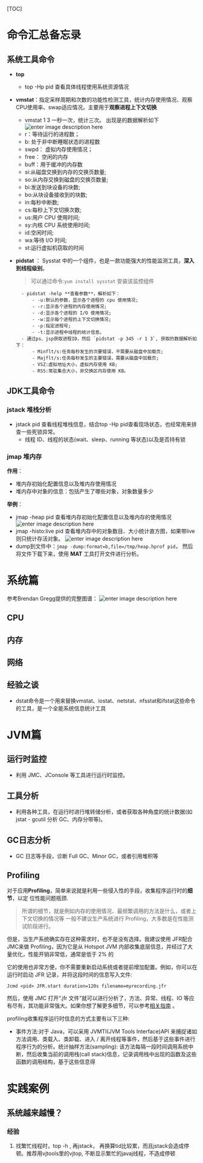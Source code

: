 
[TOC]
# 命令汇总备忘录
## 系统工具命令
- **top**
	- top -Hp pid 查看具体线程使用系统资源情况
- **vmstat**：指定采样周期和次数的功能性检测工具，统计内存使用情况、观察CPU使用率、swap适应情况。主要用于**观察进程上下文切换**
	- vmstat 1 3  一秒一次，统计三次。 出现是的数据解析如下
	![enter image description here](/tencent/api/attachments/s3/url?attachmentid=232697)
	- r：等待运行的进程数；
	- b: 处于非中断睡眠状态的进程数
	- swpd： 虚拟内存使用情况；
	- free： 空闲的内存
	- buff：用于缓冲的内存数
	- si:从磁盘交换到内存的交换页数量;
	- so:从内存交换到磁盘的交换页数量;
	- bi:发送到块设备的块数;
	- bo:从块设备接收到的块数;
	- in:每秒中断数;
	- cs:每秒上下文切换次数;
	- us:用户 CPU 使用时间;
	- sy:内核 CPU 系统使用时间;
	- id:空闲时间;
	- wa:等待 I/O 时间;
	- st:运行虚拟机窃取的时间
- **pidstat** ： Sysstat 中的一个组件，也是一款功能强大的性能监测工具，**深入到线程级别**。
	>可以通过命令:`yum install sysstat` 安装该监控组件
		
		- pidstat -help **查看参数**，解析如下：
			- -u:默认的参数，显示各个进程的 cpu 使用情况;
			- -r:显示各个进程的内存使用情况;
			- -d:显示各个进程的 I/O 使用情况;
			- -w:显示每个进程的上下文切换情况;
			- -p:指定进程号;
			- -t:显示进程中线程的统计信息。
		- 通过ps、jsp获取进程ID，然后 `pidstat -p 345 -r 1 3`, 获取的数据解析如下：
			- Minflt/s:任务每秒发生的次要错误，不需要从磁盘中加载页;
			- Majflt/s:任务每秒发生的主要错误，需要从磁盘中加载页;
			- VSZ:虚拟地址大小，虚拟内存使用 KB;
			- RSS:常驻集合大小，非交换区内存使用 KB。

## JDK工具命令

### jstack 堆栈分析
- jstack pid 查看线程堆栈信息，结合top -Hp pid查看现场状态，也经常用来排查一些死锁异常。
	- 	线程 ID、线程的状态(wait、sleep、running 等状态)以及是否持有锁

### jmap 堆内存
**作用**：
- 堆内存初始化配置信息以及堆内存使用情况
- 堆内存中对象的信息：包括产生了哪些对象，对象数量多少

**举例**：
- jmap -heap pid 查看堆内存初始化配置信息以及堆内存的使用情况
![enter image description here](/tencent/api/attachments/s3/url?attachmentid=232773)
- jmap -histo:live pid 查看堆内存中的对象数目、大小统计直方图，如果带live则只统计存活对象。
![enter image description here](/tencent/api/attachments/s3/url?attachmentid=232778)
- dump到文件中：`jmap -dump:format=b,file=/tmp/heap.hprof pid`， 然后将文件下载下来，使用 **MAT** 工具打开文件进行分析。

# 系统篇
参考Brendan Gregg提供的完整图谱：
![enter image description here](/tencent/api/attachments/s3/url?attachmentid=233820)

## CPU

## 内存


## 网络

## 经验之谈
- dstat命令是一个用来替换vmstat、iostat、netstat、nfsstat和ifstat这些命令的工具，是一个全能系统信息统计工具


# JVM篇

## 运行时监控
- 利用 JMC、JConsole 等工具进行运行时监控。


## 工具分析
- 利用各种工具，在运行时进行堆转储分析，或者获取各种角度的统计数据(如jstat -
gcutil 分析 GC、内存分带等)。

## GC日志分析
- GC 日志等手段，诊断 Full GC、Minor GC，或者引用堆积等


## Profiling
对于应用**Profiling**，简单来说就是利用一些侵入性的手段，收集程序运行时的**细节**，以定
位性能问题瓶颈.
>所谓的细节，就是例如内存的使用情况、最频繁调用的方法是什么，或者上下文切换的情况等
一般不建议生产系统进行 Profiling，大多数是在性能测试阶段进行。

但是，当生产系统确实存在这种需求时，也不是没有选择。我建议使用 JFR配合JMC来做 Profiling，因为它是从 Hotspot JVM 内部收集底层信息，并经过了大量优化，性能开销非常低，通常是低于 2% 的


它的使用也非常方便，你不需要重新启动系统或者提前增加配置。例如，你可以在运行时启动 JFR 记录，并将这段时间的信息写入文件:
``` 
Jcmd <pid> JFR.start duration=120s filename=myrecording.jfr
```
然后，使用 JMC 打开“.jfr 文件”就可以进行分析了，方法、异常、线程、IO 等应有尽有，其功能非常强大。如果你想了解更多细节，可以参考[相关指南](https://blog.takipi.com/oracle-java-mission-control-the-ultimate-guide/) 。


profiling收集程序运行时信息的方式主要有以下三种:
- 事件方法:对于 Java，可以采用 JVMTI(JVM Tools Interface)API 来捕捉诸如方法调用、类载入、类卸载、进入 / 离开线程等事件，然后基于这些事件进行程序行为的分析。统计抽样方法(sampling): 该方法每隔一段时间调用系统中断，然后收集当前的调用栈(call stack)信息，记录调用栈中出现的函数及这些函数的调用结构，基于这些信息得



# 实践案例

## 系统越来越慢？


### 经验
1. 找繁忙线程时，top -h , 再jstack， 再换算tid比较累，而且jstack会造成停顿。推荐用vjtools里的vjtop, 不断显示繁忙的javaj线程，不造成停顿